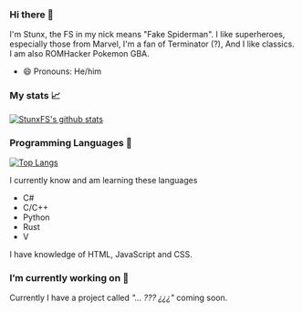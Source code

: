 ### Hi there 👋

<!--
**StunxFS/StunxFS** is a ✨ _special_ ✨ repository because its `README.md` (this file) appears on your GitHub profile.

Here are some ideas to get you started:

- 🔭 I’m currently working on ...
- 🌱 I’m currently learning ...
- 👯 I’m looking to collaborate on ...
- 🤔 I’m looking for help with ...
- 💬 Ask me about ...
- 📫 How to reach me: ...
- 😄 Pronouns: ...
- ⚡ Fun fact: ...
-->

I'm Stunx, the FS in my nick means "Fake Spiderman". I like superheroes, especially those from Marvel, I'm a fan of Terminator (?), And I like classics. I am also ROMHacker Pokemon GBA.

* 😄 Pronouns: He/him

### My stats :chart_with_upwards_trend:
[![StunxFS's github stats](https://github-readme-stats.vercel.app/api?username=StunxFS)](https://github.com/anuraghazra/github-readme-stats)

### Programming Languages :rice_scene:
[![Top Langs](https://github-readme-stats.vercel.app/api/top-langs/?username=StunxFS&layout=compact)](https://github.com/anuraghazra/github-readme-stats)

I currently know and am learning these languages
* C#
* C/C++
* Python
* Rust
* V

I have knowledge of HTML, JavaScript and CSS.

### I’m currently working on 🔭
Currently I have a project called *"... ??? ¿¿¿"* coming soon.
